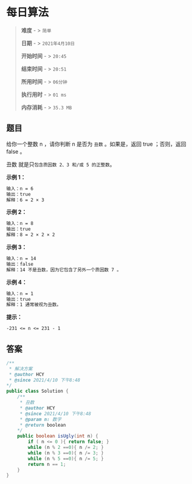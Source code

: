 # 每日算法

> **难度**  - > `简单`
>
> **日期** - > `2021年4月10日`
>
> **开始时间** - > `20:45`
>
> **结束时间** - > `20:51`
>
> **所用时间** - > `06分钟`
>
> **执行用时** - > `01 ms`
>
> **内存消耗** - > `35.3 MB`

## 题目

给你一个整数 n ，请你判断 n 是否为 `丑数` 。如果是，返回 true ；否则，返回 false 。

丑数 就是只`包含质因数 2、3 和/或 5 的正整数`。

**示例 1：**

```markdown
输入：n = 6
输出：true
解释：6 = 2 × 3
```

**示例 2：**

```markdown
输入：n = 8
输出：true
解释：8 = 2 × 2 × 2
```

**示例 3：**

```markdown
输入：n = 14
输出：false
解释：14 不是丑数，因为它包含了另外一个质因数 7 。
```

**示例 4：**

```markdown
输入：n = 1
输出：true
解释：1 通常被视为丑数。
```

**提示：**

```markdown
-231 <= n <= 231 - 1
```

## 答案

```java
/**
 * 解决方案
 * @author HCY
 * @since 2021/4/10 下午8:48
*/
public class Solution {
    /**
     * 丑数
     * @author HCY
     * @since 2021/4/10 下午8:48
     * @param n: 数字
     * @return boolean
    */
    public boolean isUgly(int n) {
        if ( n <= 0 ){ return false; }
        while (n % 2 ==0){ n /= 2; }
        while (n % 3 ==0){ n /= 3; }
        while (n % 5 ==0){ n /= 5; }
        return n == 1;
    }
}
```